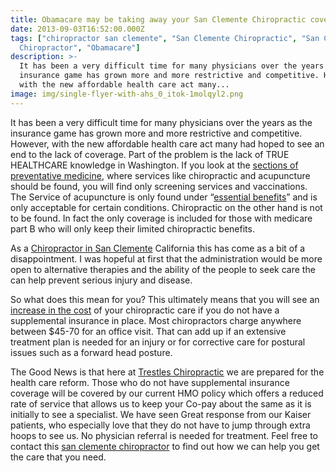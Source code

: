 ```yaml
---
title: Obamacare may be taking away your San Clemente Chiropractic coverage
date: 2013-09-03T16:52:00.000Z
tags: ["chiropractor san clemente", "San Clemente Chiropractic", "San Clemente
  Chiropractor", "Obamacare"]
description: >-
  It has been a very difficult time for many physicians over the years as the
  insurance game has grown more and more restrictive and competitive. However,
  with the new affordable health care act many...
image: img/single-flyer-with-ahs_0_itok-1molqyl2.png
---
```

It has been a very difficult time for many physicians over the years as the insurance game has grown more and more restrictive and competitive. However, with the new affordable health care act many had hoped to see an end to the lack of coverage. Part of the problem is the lack of TRUE HEALTHCARE knowledge in Washington. If you look at the [sections of preventative medicine](http://obamacarefacts.com/benefitsofobamacare.php "obamacare benefits"), where services like chiropractic and acupuncture should be found, you will find only screening services and vaccinations. The Service of acupuncture is only found under “[essential benefits](http://voiceofsandiego.org/2013/07/15/second-opinion-does-obamacare-cover-acupuncture-and-chiropractors/ "essential benefits")” and is only acceptable for certain conditions. Chiropractic on the other hand is not to be found. In fact the only coverage is included for those with medicare part B who will only keep their limited chiropractic benefits.

As a[](<>) [Chiropractor in San Clemente](http://www.trestleschiropractic.com/meet-doctor "Chiropractor in San Clemente") California this has come as a bit of a disappointment. I was hopeful at first that the administration would be more open to alternative therapies and the ability of the people to seek care the can help prevent serious injury and disease.

So what does this mean for you? This ultimately means that you will see an [increase in the cost](are-you-ready-increased-healthcare-costs.html "increased healthcare cost") of your chiropractic care if you do not have a supplemental insurance in place. Most chiropractors charge anywhere between $45-70 for an office visit. That can add up if an extensive treatment plan is needed for an injury or for corrective care for postural issues such as a forward head posture.

The Good News is that here at[](<>) [Trestles Chiropractic](http://www.trestleschiropractic.com/ "Trestles Chiropractic") we are prepared for the health care reform. Those who do not have supplemental insurance coverage will be covered by our current HMO policy which offers a reduced rate of service that allows us to keep your Co-pay about the same as it is initially to see a specialist. We have seen Great response from our Kaiser patients, who especially love that they do not have to jump through extra hoops to see us. No physician referral is needed for treatment. Feel free to contact this[](<>) [san clemente chiropractor](http://www.trestleschiropractic.com/contact-us "San Clemente Chiropractor") to find out how we can help you get the care that you need.